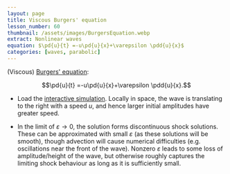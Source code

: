 ```yaml
---
layout: page
title: Viscous Burgers' equation
lesson_number: 60
thumbnail: /assets/images/BurgersEquation.webp
extract: Nonlinear waves
equation: $\pd{u}{t} =-u\pd{u}{x}+\varepsilon \pdd{u}{x}$
categories: [waves, parabolic]
---
```


(Viscous) [Burgers' equation](https://en.wikipedia.org/wiki/Burgers%27_equation):

$$\pd{u}{t} =-u\pd{u}{x}+\varepsilon \pdd{u}{x}.$$

* Load the [interactive simulation](/sim/?preset=BurgersEquation). Locally in space, the wave is translating to the right with a speed $u$, and hence larger initial amplitudes have greater speed.

* In the limit of $\varepsilon \to 0$, the solution forms discontinuous shock solutions. These can be approximated with small $\varepsilon$ (as these solutions will be smooth), though advection will cause numerical difficulties (e.g. oscillations near the front of the wave). Nonzero $\varepsilon$ leads to some loss of amplitude/height of the wave, but otherwise roughly captures the limiting shock behaviour as long as it is sufficiently small.
